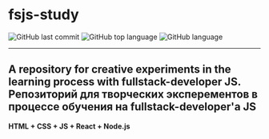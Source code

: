 # fsjs-study
![GitHub last commit](https://img.shields.io/github/last-commit/Alnipet/fsjs-study)
![GitHub top language](https://img.shields.io/github/languages/top/Alnipet/fsjs-study)
![GitHub language](https://img.shields.io/github/languages/count/Alnipet/fsjs-study)
***

## A repository for creative experiments in the learning process with fullstack-developer JS. Репозиторий для творческих эксперементов в процессе обучения на fullstack-developer'а JS

**HTML + CSS + JS + React + Node.js**
